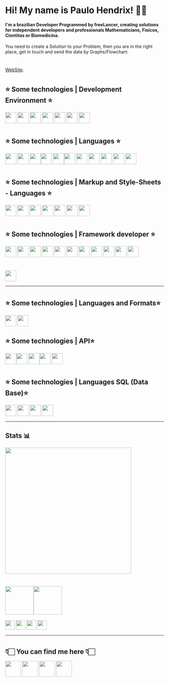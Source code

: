 #   Hi! My name is Paulo Hendrix! 🖖🏻

#### I'm a brazilian Developer  Programmed by freeLancer, creating solutions for independent developers and professionals Mathematicians, Fisicos, Cientitas or Biomedicina.
You need to create a Solution to your Problem, then you are in the right place, get in touch and send the data by Graphs/Flowchart: 
#
<a href="https://www.paulohendrix.com.br">WebSite</a>.
#
## ⭐️  Some technologies | Development Environment ⭐️
<a href="https://www.jetbrains.com/"><img height= "35" src= "https://img.shields.io/badge/Intellij_IDE-000000?style=for-the-badge&logo=IntelliJ%20IDEA&logoColor=FF4D00"></a>
<a href="https://code.visualstudio.com/"><img height= "35" src= "https://img.shields.io/badge/VS_Code-000000?style=for-the-badge&logo=visual%20studio%20code&logoColor=4687FF"></a>
<a href="https://www.eclipse.org/"><img height= "35" src= "https://img.shields.io/badge/Eclipse-FC390E?style=for-the-badge&logo=Eclipse%20IDE&logoColor=1496FF"></a>
<a href="https://netbeans.apache.org/"><img height= "35" src= "https://img.shields.io/badge/NetBeans-66CCFF?style=for-the-badge&logo=Apache NetBeans IDE&logoColor=FA243C"></a>
<a href="https://vuejs.org/"><img height= "35" src= "https://img.shields.io/badge/-NET.Core5{Request}-FF6900?style=for-the-badge&logo=C Sharp&logoColor=#239120&label=Request"></a>
<a href="https://www.qt.io/"><img height= "35" src= "https://img.shields.io/badge/Qt Creator-66CCFF?style=for-the-badge&logo=Qt&logoColor=FA243C"></a>
<a href="https://git-scm.com/"><img height= "35" src= "https://img.shields.io/badge/Git-F05032?style=for-the-badge&logo=git&logoColor=000000"></a>
#
## ⭐️  Some technologies | Languages ⭐️
<a href="https://www.java.com/"><img height= "35" src= "https://img.shields.io/badge/Java -{JSF,JSP,JakartaEE}-6699CB?style=for-the-badge&logo=coffeescript&logoColor=FEFEFE"></a>
<a href="https://www.rust-lang.org/pt-BR/"><img height= "35" src= "https://img.shields.io/badge/{...}-RUST-AA00FF?style=for-the-badge&logo=rust&logoColor=white"></a>
<a href="https://www.rust-lang.org/pt-BR/"><img height= "35" src= "https://img.shields.io/badge/-9146FF?style=for-the-badge&logo=rust&logoColor=white"><img height= "35" src= "https://img.shields.io/badge/WebAssembly-AA00FF?style=for-the-badge&logo=WebAssembly&logoColor=white"></a> 
<a href="https://www.android.com/"><img height= "35" src= "https://img.shields.io/badge/Kotlin-90E59A?style=for-the-badge&logo=kotlin&logoColor=000000"><img height= "35" src= "https://img.shields.io/badge/-90E59A?style=for-the-badge&logo=android&logoColor=000000"></a>
<a href="https://www.javascript.com/"><img height= "35" src= "https://img.shields.io/badge/JavaScript-F7DF1E?style=for-the-badge&logo=javascript&logoColor=black"></a>
<a href="https://www.python.org/"><img height= "35" src= "https://img.shields.io/badge/Python-3776AB?style=for-the-badge&logo=python&logoColor=white"></a>
<a href="https://dart.dev/"><img height= "35" src= "https://img.shields.io/badge/Dart-0175C2?style=for-the-badge&logo=dart&logoColor=white"></a>
<a href="https://www.typescriptlang.org/"><img height= "35" src= "https://img.shields.io/badge/TypeScript-007ACC?style=for-the-badge&logo=typescript&logoColor=white"></a>
<a href="https://www.lua.org/"><img height= "35" src= "https://img.shields.io/badge/Lua-2C2D72?style=for-the-badge&logo=lua&logoColor=white"></a>
#
## ⭐️  Some technologies | Markup and Style-Sheets - Languages ⭐️
<a href="https://developer.mozilla.org/docs/Web/HTML"><img height= "35" src= "https://img.shields.io/badge/HTML5-E34F26?style=for-the-badge&logo=html5&logoColor=white"></a>
<a href="https://developer.mozilla.org/docs/Web/CSS"><img height= "35" src= "https://img.shields.io/badge/CSS3-1572B6?style=for-the-badge&logo=css3&logoColor=white"></a>
<a href="https://design-system.w3.org/styles/svg-icons.html"><img height= "35" src= "https://img.shields.io/badge/SVG -1572B6?style=for-the-badge&logo=css3&logoColor=white"></a>
<a href="https://sass-lang.com/"><img height= "35" src= "https://img.shields.io/badge/Sass -1572B6?style=for-the-badge&logo=wwe&logoColor=white"></a>
<a href="https://www.markdownguide.org/"><img height= "35" src= "https://img.shields.io/badge/Markdown-1572B6?style=for-the-badge&logo=markdown&logoColor=white"></a>
<a href="https://lesscss.org/"><img height= "35" src= "https://img.shields.io/badge/less -1572B6?style=for-the-badge&logo=markdown&logoColor=white"></a>
<a href="https://sass-lang.com/"><img height= "35" src= "https://img.shields.io/badge/Sass-CC6699?style=for-the-badge&logo=sass&logoColor=white"></a>
#
## ⭐️  Some technologies | Framework developer ⭐️
<a href="https://reactnative.dev/"><img height= "35" src= "https://img.shields.io/badge/React-{.js}-1C9AD6?style=for-the-badge&logo=React&logoColor=#33A0FF"></a>
<a href="https://nodejs.org/en/"><img height= "35" src= "https://img.shields.io/badge/Node.js-339933?style=for-the-badge&logo=nodedotjs&logoColor=white"></a>
<a href="https://vuejs.org/"><img height= "35" src= "https://img.shields.io/badge/Vue.JS-FF6900?style=for-the-badge&logo=Vue.js&logoColor=25A162"></a>
<a href="https://docs.spring.io/spring-framework/docs/current/javadoc-api/"><img height= "35" src= "https://img.shields.io/badge/%7B...%7D-Spring-ED2761?style=for-the-badge&logo=Spring&logoColor=41BF47"></a>
<a href="https://www.qt.io/"><img height= "35" src= "https://img.shields.io/badge/Qt-66CCFF?style=for-the-badge&logo=Qt&logoColor=005F0F"></a>
<a href="https://developer.apple.com/xcode/"><img height= "35" src= "https://img.shields.io/badge/Xcode-007ACC?style=flat-square&logo=Xcode&logoColor=white"></a>
<a href="https://www.opengl.org//"><img height= "35" src= "https://img.shields.io/badge/OpenGL-FFFFFF?style=for-the-badge&logo=opengl"></a>
<a href="https://svelte.dev/"><img height= "35" src= "https://img.shields.io/badge/Svelte-4A4A55?style=for-the-badge&logo=svelte&logoColor=FF3E00"></a>
<a href="https://www.npmjs.com/"><img height= "35" src= "https://img.shields.io/badge/npm-CB3837?style=for-the-badge&logo=npm&logoColor=001211"></a>
<a href="https://tailwindcss.com/"><img height= "35" src= "https://img.shields.io/badge/Tailwind_CSS-38B2AC?style=for-the-badge&logo=tailwind-css&logoColor=white"></a>
<a href="https://spring.io/guides/tutorials/rest/"><img height= "35" src= "https://img.shields.io/badge/%7B...%7D-Spring%20Boot-FA6831?style=for-the-badge&logo=Spring%20Boot&logoColor=41BF47"></a>
#
<a href="https://git-scm.com/"><img height= "35" src= "https://img.shields.io/badge/Method: MVC, XP, FDD-F05032?style=for-the-badge&logo=XRP&logoColor=000000"></a>
****
#
## ⭐️  Some technologies | Languages ​​and Formats⭐️
<a href="https://docs.oracle.com/javase/8/javafx/api/javafx/fxml/doc-files/introduction_to_fxml.html"><img height= "35" src= "https://img.shields.io/badge/ XML -90E59A?style=for-the-badge&logo=android&logoColor=000000"></a>
<a href="https://www.json.org/json-en.html"><img height= "35" src= "https://img.shields.io/badge/json-5E5C5C?style=for-the-badge&logo=json&logoColor=41BF47"></a>


## ⭐️  Some technologies | API⭐️
<a href="https://graphql.org/"><img height= "35" src= "https://img.shields.io/badge/{...}-GraphQl-E10098?style=for-the-badge&logo=graphql&logoColor=white"><img height= "35" src= "https://img.shields.io/badge/-90E59A?style=for-the-badge&logo=rotaryinternational&logoColor=000000"></a>
<a href="https://www.json.org/json-en.html"><img height= "35" src= "https://img.shields.io/badge/-json-5E5C5C?style=for-the-badge&logo=json&logoColor=41BF47"><img height= "35" src= "https://img.shields.io/badge/-90E59A?style=for-the-badge&logo=rotaryinternational&logoColor=000000"></a>
<a href="https://docs.oracle.com/javase/8/javafx/api/javafx/fxml/doc-files/introduction_to_fxml.html"><img height= "35" src= "https://img.shields.io/badge/ XML -90E59A?style=for-the-badge&logo=rotaryinternational&logoColor=000000"></a>
#
## ⭐️  Some technologies | Languages SQL (Data Base)⭐️
<a href="https://www.mysql.com/"><img height= "35" src= "https://img.shields.io/badge/MySQL-1F2E3E?style=for-the-badge&logo=MySQL&logoColor=00FF00"></a>
<a href="https://www.postgresql.org/"><img height= "35" src= "https://img.shields.io/badge/PostgreSQL-316192?style=for-the-badge&logo=postgresql&logoColor=white"></a>
<a href="https://www.mongodb.com/"><img height= "35" src= "https://img.shields.io/badge/MongoDB-4EA94B?style=for-the-badge&logo=mongodb&logoColor=white"></a>
<a href="https://firebase.google.com/"><img height= "35" src= "https://img.shields.io/badge/firebase-ffca28?style=for-the-badge&logo=firebase&logoColor=black"></a>
****

## Stats  📊
<p aling = "center">
  <a href="https://github.com/pouleth0/pouleth0">
    <img height=400 align="center" src="https://wakatime.com/share/@85be49eb-edf4-498b-b2e2-74c968421730/7503534a-b1d6-4585-a3fe-788318ed1326.svg" />
  </a>
</p>

#
##   <img height= "90" src= "https://img.shields.io/badge/Setup-000000?style=&logo=linux&logoColor=#A81D33?logoWidth=90"><img height= "90" src= "https://img.shields.io/badge/-000000?style=&logo=debian&logoColor=#A81D33?logoWidth=90">
<a href="#"><img height= "30" src= "https://img.shields.io/badge/AMD-Ryzen-0071C5?style=for-the-badge&logo=AMD&logoColor=ED1C24?logoWidth=30"></a>
<a href="#"><img height= "30" src= "https://img.shields.io/badge/AMD_Radeon_2085-76B900?style=for-the-badge&logo=AMD&logoColor=white"></a>
<a href="#"><img height= "30" src= "https://img.shields.io/badge/HD-SSD-76B900?style=for-the-badge&logo=Seagate&logoColor=6EBE49?logoWidth=50"></a>
<a href="#"><img height= "30" src= "https://img.shields.io/badge/Monitor(2/24)-76B900?style=for-the-badge&logo=AMD&logoColor=white"></a>
****
#
## 👇🏻  You can find me here  👇🏻
<a href="mailto:paulo@paulohendrix.com.br"><img height="50" src="https://img.shields.io/badge/.-mail-D14836?style=for-the-badge&logo=Minutemailer&logoColor=0078D4"></a>
<a href="https://www.instagram.com/pouleth0"><img height="50" src="https://img.shields.io/badge/Instagram-E4505F?style=for-the-badge&logo=instagram&logoColor=white"></a>
<a href="https://www.linkedin.com/in/paulo-hendrix-9a823179"><img height="50" src="https://img.shields.io/badge/LinkedIn-0077B5?style=for-the-badge&logo=linkedin&logoColor=white"></a>
<a href="https://discord.gg/ra6cXhmZg8"><img height="50" src="https://img.shields.io/badge/Discord-7289DA?style=for-the-badge&logo=discord&logoColor=white"></a>

</p>
